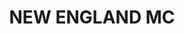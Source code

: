---
lastmod: '2025-04-06T06:05:20+00:00'
latitude: -31.2532
layout: suburb
longitude: 146.921
postcode: '2348'
state: NSW
title: NEW ENGLAND MC
url: /nsw/new-england-mc/
---